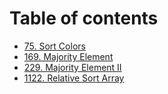 # Table of contents

* [75. Sort Colors](README.md)
* [169. Majority Element](169.-majority-element.md)
* [229. Majority Element II](229.-majority-element-ii.md)
* [1122. Relative Sort Array](1122.-relative-sort-array.md)
